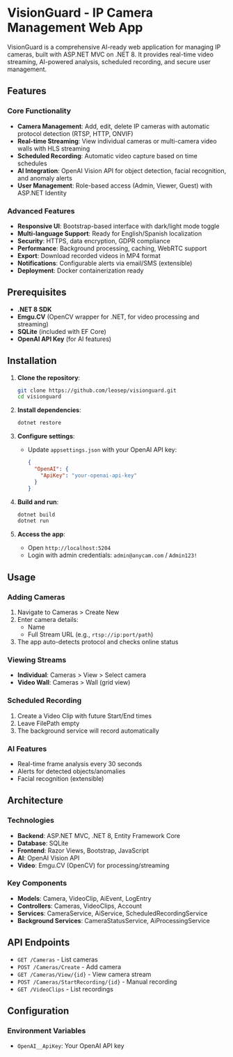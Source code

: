 # VisionGuard - IP Camera Management Web App

VisionGuard is a comprehensive AI-ready web application for managing IP cameras, built with ASP.NET MVC on .NET 8. It provides real-time video streaming, AI-powered analysis, scheduled recording, and secure user management.

## Features

### Core Functionality
- **Camera Management**: Add, edit, delete IP cameras with automatic protocol detection (RTSP, HTTP, ONVIF)
- **Real-time Streaming**: View individual cameras or multi-camera video walls with HLS streaming
- **Scheduled Recording**: Automatic video capture based on time schedules
- **AI Integration**: OpenAI Vision API for object detection, facial recognition, and anomaly alerts
- **User Management**: Role-based access (Admin, Viewer, Guest) with ASP.NET Identity

### Advanced Features
- **Responsive UI**: Bootstrap-based interface with dark/light mode toggle
- **Multi-language Support**: Ready for English/Spanish localization
- **Security**: HTTPS, data encryption, GDPR compliance
- **Performance**: Background processing, caching, WebRTC support
- **Export**: Download recorded videos in MP4 format
- **Notifications**: Configurable alerts via email/SMS (extensible)
- **Deployment**: Docker containerization ready

## Prerequisites

- **.NET 8 SDK**
- **Emgu.CV** (OpenCV wrapper for .NET, for video processing and streaming)
- **SQLite** (included with EF Core)
- **OpenAI API Key** (for AI features)

## Installation

1. **Clone the repository**:
   ```bash
   git clone https://github.com/leosep/visionguard.git
   cd visionguard
   ```

2. **Install dependencies**:
   ```bash
   dotnet restore
   ```

3. **Configure settings**:
   - Update `appsettings.json` with your OpenAI API key:
     ```json
     {
       "OpenAI": {
         "ApiKey": "your-openai-api-key"
       }
     }
     ```

4. **Build and run**:
   ```bash
   dotnet build
   dotnet run
   ```

5. **Access the app**:
   - Open `http://localhost:5204`
   - Login with admin credentials: `admin@anycam.com` / `Admin123!`

## Usage

### Adding Cameras
1. Navigate to Cameras > Create New
2. Enter camera details:
   - Name
   - Full Stream URL (e.g., `rtsp://ip:port/path`)
3. The app auto-detects protocol and checks online status

### Viewing Streams
- **Individual**: Cameras > View > Select camera
- **Video Wall**: Cameras > Wall (grid view)

### Scheduled Recording
1. Create a Video Clip with future Start/End times
2. Leave FilePath empty
3. The background service will record automatically

### AI Features
- Real-time frame analysis every 30 seconds
- Alerts for detected objects/anomalies
- Facial recognition (extensible)

## Architecture

### Technologies
- **Backend**: ASP.NET MVC, .NET 8, Entity Framework Core
- **Database**: SQLite
- **Frontend**: Razor Views, Bootstrap, JavaScript
- **AI**: OpenAI Vision API
- **Video**: Emgu.CV (OpenCV) for processing/streaming

### Key Components
- **Models**: Camera, VideoClip, AiEvent, LogEntry
- **Controllers**: Cameras, VideoClips, Account
- **Services**: CameraService, AiService, ScheduledRecordingService
- **Background Services**: CameraStatusService, AiProcessingService

## API Endpoints

- `GET /Cameras` - List cameras
- `POST /Cameras/Create` - Add camera
- `GET /Cameras/View/{id}` - View camera stream
- `POST /Cameras/StartRecording/{id}` - Manual recording
- `GET /VideoClips` - List recordings

## Configuration

### Environment Variables
- `OpenAI__ApiKey`: Your OpenAI API key



